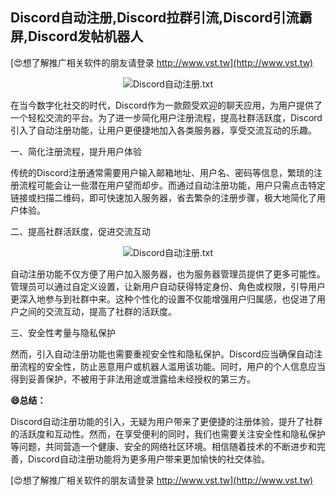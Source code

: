 ## **Discord自动注册,Discord拉群引流,Discord引流霸屏,Discord发帖机器人**

[😍想了解推广相关软件的朋友请登录 http://www.vst.tw](http://www.vst.tw)

 <center><img src="https://vst.tw/MP4/tuiguang/png/4.png" alt="Discord自动注册.txt"></center>

在当今数字化社交的时代，Discord作为一款颇受欢迎的聊天应用，为用户提供了一个轻松交流的平台。为了进一步简化用户注册流程，提高社群活跃度，Discord引入了自动注册功能，让用户更便捷地加入各类服务器，享受交流互动的乐趣。

一、简化注册流程，提升用户体验

传统的Discord注册通常需要用户输入邮箱地址、用户名、密码等信息，繁琐的注册流程可能会让一些潜在用户望而却步。而通过自动注册功能，用户只需点击特定链接或扫描二维码，即可快速加入服务器，省去繁杂的注册步骤，极大地简化了用户体验。

二、提高社群活跃度，促进交流互动

 <center><img src="https://vst.tw/MP4/tuiguang/png/0.png" alt="Discord自动注册.txt"></center>

自动注册功能不仅方便了用户加入服务器，也为服务器管理员提供了更多可能性。管理员可以通过自定义设置，让新用户自动获得特定身份、角色或权限，引导用户更深入地参与到社群中来。这种个性化的设置不仅能增强用户归属感，也促进了用户之间的交流互动，提高了社群的活跃度。

三、安全性考量与隐私保护

然而，引入自动注册功能也需要重视安全性和隐私保护。Discord应当确保自动注册流程的安全性，防止恶意用户或机器人滥用该功能。同时，用户的个人信息应当得到妥善保护，不被用于非法用途或泄露给未经授权的第三方。

**😄总结：**

Discord自动注册功能的引入，无疑为用户带来了更便捷的注册体验，提升了社群的活跃度和互动性。然而，在享受便利的同时，我们也需要关注安全性和隐私保护等问题，共同营造一个健康、安全的网络社区环境。相信随着技术的不断进步和完善，Discord自动注册功能将为更多用户带来更加愉快的社交体验。

[😍想了解推广相关软件的朋友请登录 http://www.vst.tw](http://www.vst.tw)



